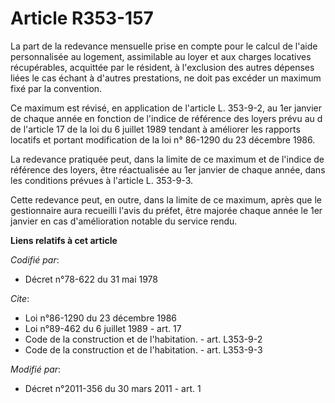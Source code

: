 # Article R353-157

La part de la redevance mensuelle prise en compte pour le calcul de l'aide personnalisée au logement, assimilable au loyer et
aux charges locatives récupérables, acquittée par le résident, à l'exclusion des autres dépenses liées le cas échant à
d'autres prestations, ne doit pas excéder un maximum fixé par la convention. 

Ce maximum est révisé, en application de l'article L. 353-9-2, au 1er janvier de chaque année en fonction de l'indice de
référence des loyers prévu au d de l'article 17 de la loi du 6 juillet 1989 tendant à améliorer les rapports locatifs et
portant modification de la loi n° 86-1290 du 23 décembre 1986. 

La redevance pratiquée peut, dans la limite de ce maximum et de l'indice de référence des loyers, être réactualisée au 1er
janvier de chaque année, dans les conditions prévues à l'article L. 353-9-3. 

Cette redevance peut, en outre, dans la limite de ce maximum, après que le gestionnaire aura recueilli l'avis du préfet, être
majorée chaque année le 1er janvier en cas d'amélioration notable du service rendu.

**Liens relatifs à cet article**

_Codifié par_:

  - Décret n°78-622 du 31 mai 1978

_Cite_:

  - Loi n°86-1290 du 23 décembre 1986
  - Loi n°89-462 du 6 juillet 1989 - art. 17
  - Code de la construction et de l'habitation. - art. L353-9-2
  - Code de la construction et de l'habitation. - art. L353-9-3

_Modifié par_:

  - Décret n°2011-356 du 30 mars 2011 - art. 1
